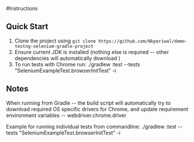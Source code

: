 #Instructions

## Quick Start

1. Clone the project using `git clone https://github.com/Nkperiwal/demo-testng-selenium-gradle-project`
2. Ensure current JDK is installed (nothing else is required -- other dependencies will automatically download )
3. To run tests with Chrome run: ./gradlew :test --tests "SeleniumExampleTest.browserInitTest" -i

## Notes

When running from Gradle -- the build script will automatically try to download required OS specific drivers for Chrome, and update requirement environment variables -- webdriver.chrome.driver

Example for running individual tests from commandline: ./gradlew :test --tests "SeleniumExampleTest.browserInitTest" -i